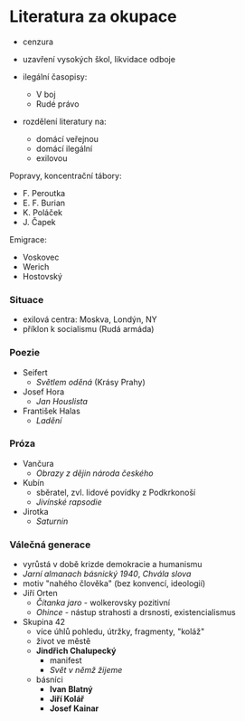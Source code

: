 # Literatura za okupace

- cenzura
- uzavření vysokých škol, likvidace odboje
- ilegální časopisy:
    - V boj
    - Rudé právo

- rozdělení literatury na:
    - domácí veřejnou
    - domácí ilegální
    - exilovou

Popravy, koncentrační tábory:
- F. Peroutka
- E. F. Burian
- K. Poláček
- J. Čapek

Emigrace:
- Voskovec
- Werich
- Hostovský

### Situace

- exilová centra: Moskva, Londýn, NY
- příklon k socialismu (Rudá armáda)

### Poezie

- Seifert
    - *Světlem oděná* (Krásy Prahy)
- Josef Hora
    - *Jan Houslista*
- František Halas
    - *Ladění*

### Próza
- Vančura
    - *Obrazy z dějin národa českého*
- Kubín
    - sběratel, zvl. lidové povídky z Podkrkonoší
    - *Jivínské rapsodie*
- Jirotka
    - *Saturnin*

### Válečná generace
- vyrůstá v době krizde demokracie a humanismu
- *Jarní almanach básnický 1940*, *Chvála slova*
- motiv "nahého člověka" (bez konvencí, ideologií)
- Jiří Orten
    - *Čítanka jaro* - wolkerovsky pozitivní
    - *Ohince* - nástup strahosti a drsnosti, existencialismus
- Skupina 42
    - více úhlů pohledu, útržky, fragmenty, "koláž"
    - život ve městě
    - **Jindřich Chalupecký**
        - manifest
        - *Svět v němž žijeme*
    - básníci
        - **Ivan Blatný**
        - **Jiří Kolář**
        - **Josef Kainar**